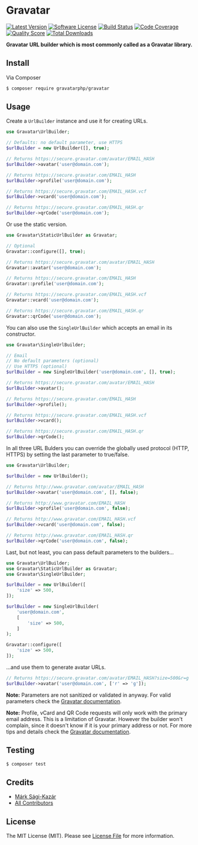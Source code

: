 # Gravatar

[![Latest Version](https://img.shields.io/github/release/gravatarphp/gravatar.svg?style=flat-square)](https://github.com/gravatarphp/gravatar/releases)
[![Software License](https://img.shields.io/badge/license-MIT-brightgreen.svg?style=flat-square)](LICENSE)
[![Build Status](https://img.shields.io/travis/gravatarphp/gravatar.svg?style=flat-square)](https://travis-ci.org/gravatarphp/gravatar)
[![Code Coverage](https://img.shields.io/scrutinizer/coverage/g/gravatarphp/gravatar.svg?style=flat-square)](https://scrutinizer-ci.com/g/gravatarphp/gravatar)
[![Quality Score](https://img.shields.io/scrutinizer/g/gravatarphp/gravatar.svg?style=flat-square)](https://scrutinizer-ci.com/g/gravatarphp/gravatar)
[![Total Downloads](https://img.shields.io/packagist/dt/gravatarphp/gravatar.svg?style=flat-square)](https://packagist.org/packages/gravatarphp/gravatar)

**Gravatar URL builder which is most commonly called as a Gravatar library.**


## Install

Via Composer

``` bash
$ composer require gravatarphp/gravatar
```


## Usage

Create a `UrlBuilder` instance and use it for creating URLs.

``` php
use Gravatar\UrlBuilder;

// Defaults: no default parameter, use HTTPS
$urlBuilder = new UrlBuilder([], true);

// Returns https://secure.gravatar.com/avatar/EMAIL_HASH
$urlBuilder->avatar('user@domain.com');

// Returns https://secure.gravatar.com/EMAIL_HASH
$urlBuilder->profile('user@domain.com');

// Returns https://secure.gravatar.com/EMAIL_HASH.vcf
$urlBuilder->vcard('user@domain.com');

// Returns https://secure.gravatar.com/EMAIL_HASH.qr
$urlBuilder->qrCode('user@domain.com');
```


Or use the static version.

``` php
use Gravatar\StaticUrlBuilder as Gravatar;

// Optional
Gravatar::configure([], true);

// Returns https://secure.gravatar.com/avatar/EMAIL_HASH
Gravatar::avatar('user@domain.com');

// Returns https://secure.gravatar.com/EMAIL_HASH
Gravatar::profile('user@domain.com');

// Returns https://secure.gravatar.com/EMAIL_HASH.vcf
Gravatar::vcard('user@domain.com');

// Returns https://secure.gravatar.com/EMAIL_HASH.qr
Gravatar::qrCode('user@domain.com');
```


You can also use the `SingleUrlBuilder` which accepts an email in its constructor.

``` php
use Gravatar\SingleUrlBuilder;

// Email
// No default parameters (optional)
// Use HTTPS (optional)
$urlBuilder = new SingleUrlBuilder('user@domain.com', [], true);

// Returns https://secure.gravatar.com/avatar/EMAIL_HASH
$urlBuilder->avatar();

// Returns https://secure.gravatar.com/EMAIL_HASH
$urlBuilder->profile();

// Returns https://secure.gravatar.com/EMAIL_HASH.vcf
$urlBuilder->vcard();

// Returns https://secure.gravatar.com/EMAIL_HASH.qr
$urlBuilder->qrCode();
```


In all three URL Bulders you can override the globally used protocol (HTTP, HTTPS) by setting the last parameter to
true/false.

``` php
use Gravatar\UrlBuilder;

$urlBuilder = new UrlBuilder();

// Returns http://www.gravatar.com/avatar/EMAIL_HASH
$urlBuilder->avatar('user@domain.com', [], false);

// Returns http://www.gravatar.com/EMAIL_HASH
$urlBuilder->profile('user@domain.com', false);

// Returns http://www.gravatar.com/EMAIL_HASH.vcf
$urlBuilder->vcard('user@domain.com', false);

// Returns http://www.gravatar.com/EMAIL_HASH.qr
$urlBuilder->qrCode('user@domain.com', false);
```


Last, but not least, you can pass default parameters to the builders...

``` php
use Gravatar\UrlBuilder;
use Gravatar\StaticUrlBuilder as Gravatar;
use Gravatar\SingleUrlBuilder;

$urlBuilder = new UrlBuilder([
    'size' => 500,
]);

$urlBuilder = new SingleUrlBuilder(
    'user@domain.com',
    [
        'size' => 500,
    ]
);

Gravatar::configure([
    'size' => 500,
]);
```


...and use them to generate avatar URLs.

``` php
// Returns https://secure.gravatar.com/avatar/EMAIL_HASH?size=500&r=g
$urlBuilder->avatar('user@domain.com', ['r' => 'g']);
```


**Note:** Parameters are not sanitized or validated in anyway. For valid parameters check the [Gravatar documentation](http://gravatar.com/site/implement/).


**Note:** Profile, vCard and QR Code requests will only work with the primary email address. This is a limitation of Gravatar. However the builder won't complain, since it doesn't know if it is your primary address or not. For more tips and details check the [Gravatar documentation](http://gravatar.com/site/implement/).


## Testing

``` bash
$ composer test
```


## Credits

- [Márk Sági-Kazár](https://github.com/sagikazarmark)
- [All Contributors](https://github.com/gravatarphp/gravatar/contributors)


## License

The MIT License (MIT). Please see [License File](LICENSE) for more information.
